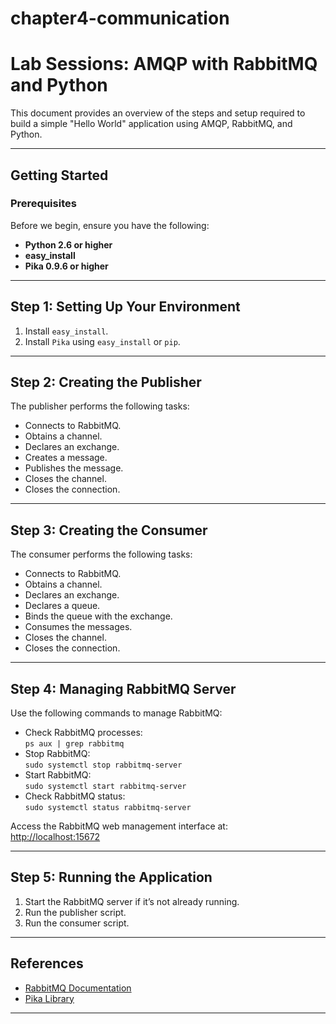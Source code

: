 # chapter4-communication

# Lab Sessions: AMQP with RabbitMQ and Python

This document provides an overview of the steps and setup required to build a simple "Hello World" application using AMQP, RabbitMQ, and Python.

---

## **Getting Started**

### **Prerequisites**

Before we begin, ensure you have the following:
- **Python 2.6 or higher**
- **easy_install**  
- **Pika 0.9.6 or higher**

---

## **Step 1: Setting Up Your Environment**

1. Install `easy_install`.  
2. Install `Pika` using `easy_install` or `pip`.

---

## **Step 2: Creating the Publisher**

The publisher performs the following tasks:
- Connects to RabbitMQ.
- Obtains a channel.
- Declares an exchange.
- Creates a message.
- Publishes the message.
- Closes the channel.
- Closes the connection.

---

## **Step 3: Creating the Consumer**

The consumer performs the following tasks:
- Connects to RabbitMQ.
- Obtains a channel.
- Declares an exchange.
- Declares a queue.
- Binds the queue with the exchange.
- Consumes the messages.
- Closes the channel.
- Closes the connection.

---

## **Step 4: Managing RabbitMQ Server**

Use the following commands to manage RabbitMQ:
- Check RabbitMQ processes:  
  `ps aux | grep rabbitmq`  
- Stop RabbitMQ:  
  `sudo systemctl stop rabbitmq-server`  
- Start RabbitMQ:  
  `sudo systemctl start rabbitmq-server`  
- Check RabbitMQ status:  
  `sudo systemctl status rabbitmq-server`  

Access the RabbitMQ web management interface at:  
[http://localhost:15672](http://localhost:15672)

---

## **Step 5: Running the Application**

1. Start the RabbitMQ server if it’s not already running.
2. Run the publisher script.
3. Run the consumer script.

---

## **References**

- [RabbitMQ Documentation](https://www.rabbitmq.com/documentation.html)
- [Pika Library](https://pika.readthedocs.io/en/stable/)

---
